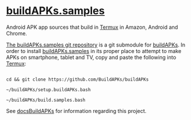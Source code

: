 # [buildAPKs.samples](https://buildapks.github.io/buildAPKs.samples)
Android APK app sources that build in [Termux](https://github.com/termux) in Amazon, Android and Chrome.

[The buildAPKs.samples git repository](https://github.com/BuildAPKs/buildAPKs.samples) is a git submodule for [buildAPKs](https://github.com/BuildAPKs/buildAPKs).  In order to install [buildAPKs.samples](https://github.com/BuildAPKs/buildAPKs.samples) in its proper place to attempt to make APKs on smartphone, tablet and TV, copy and paste the following into [Termux](https://github.com/termux):

```

cd && git clone https://github.com/BuildAPKs/buildAPKs

~/buildAPKs/setup.buildAPKs.bash

~/buildAPKs/build.samples.bash

```

See [docsBuildAPKs](https://buildapks.github.io/docsBuildAPKs/) for information regarding this project.
<!-- BuildAPKs/buildAPKs.samples README.md OEF -->
